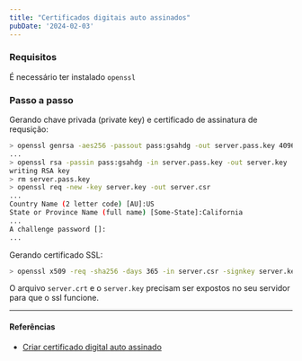```yaml
---
title: "Certificados digitais auto assinados"
pubDate: '2024-02-03'
---
```


### Requisitos
É necessário ter instalado `openssl`

### Passo a passo

Gerando chave privada (private key) e certificado de assinatura de requsição:

```bash
> openssl genrsa -aes256 -passout pass:gsahdg -out server.pass.key 4096
...
> openssl rsa -passin pass:gsahdg -in server.pass.key -out server.key
writing RSA key
> rm server.pass.key
> openssl req -new -key server.key -out server.csr
...
Country Name (2 letter code) [AU]:US
State or Province Name (full name) [Some-State]:California
...
A challenge password []:
...
```

Gerando certificado SSL:

```bash
> openssl x509 -req -sha256 -days 365 -in server.csr -signkey server.key -out server.crt
```

O arquivo `server.crt` e o `server.key` precisam ser expostos no seu servidor para que o ssl funcione.

---

#### Referências
- [Criar certificado digital auto assinado](https://devcenter.heroku.com/articles/ssl-certificate-self)
